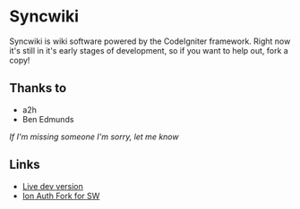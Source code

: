 Syncwiki
========

Syncwiki is wiki software powered by the CodeIgniter framework. Right now it's still in it's early stages of development, so if you want to help out, fork a copy!

Thanks to
---------

+ a2h
+ Ben Edmunds

*If I'm missing someone I'm sorry, let me know*

Links
-----

+ [Live dev version](http://syncwiki.compwhizii.net/)
+ [Ion Auth Fork for SW](http://github.com/compwhizii/CodeIgniter-Ion-Auth)